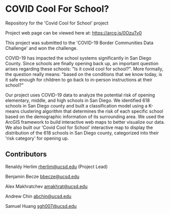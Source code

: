 # COVID Cool For School?
Repository for the 'Covid Cool for School' project

Project web page can be viewed here at: https://arcg.is/0OzuTv0

This project was submitted to the 'COVID-19 Border Communities Data Challenge' and won the challenge.

COVID-19 has impacted the school systems significantly in San Diego County. Since schools are finally opening back up, an important question arises regarding these schools: "Is it covid cool for school?". More formally, the question really means: "based on the conditions that we know today, is it safe enough for children to go back to in-person instructions at their school?"

Our project uses COVID-19 data to analyze the potential risk of opening elementary, middle, and high schools in San Diego. We identified 618 schools in San Diego county and built a classification model using a K-means clustering algorithm that determines the risk of each specific school based on the demographic information of its surrounding area. We used the ArcGIS framework to build interactive web maps to better visualize our data. We also built our 'Covid Cool for School' interactive map to display the distribution of the 618 schools in San Diego county, categorized into their 'risk category' for opening up.

## Contributors

Renaldy Herlim <rherlim@ucsd.edu> (Project Lead)

Benjamin Becze <bbecze@ucsd.edu>

Alex Makhratchev <amakhrat@ucsd.edu>

Andrew Chin <abchin@ucsd.edu>

Samuel Huang <sgh007@ucsd.edu>
